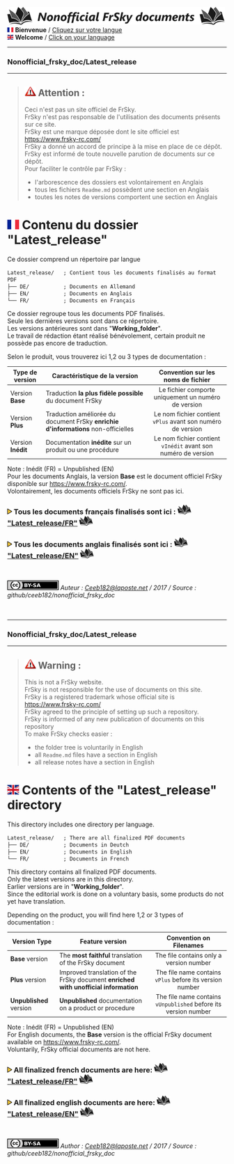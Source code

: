 [![Logo Dépos](_media/Logo-NonofficialFrSkydocuments-h41.png "Traductions de documents FrSky")](https://github.com/Ceeb182/Nonofficial_frsky_doc)  
[![Flag FR>](_media/Flag_FRh11.png "Français")](#FR_Section) **Bienvenue** / [Cliquez sur votre langue](#FR_Section)  
[![Flag EN>](_media/Flag_ENh11.png "English")](#EN_Section) **Welcome** / [Click on your language](#EN_Section)  

----------------------------------------------------------------------------------

### Nonofficial\_frsky\_doc/Latest_release <a name="FR_Section"></a>  

----------------------------------------------------------------------------------

>## ![Warning>](_media/Logo-warning.png "Mise en garde") Attention :  
>Ceci n'est pas un site officiel de FrSky.  
>FrSky n'est pas responsable de l'utilisation des documents présents sur ce site.  
>FrSky est une marque déposée dont le site officiel est https://www.frsky-rc.com/  
>FrSky a donné un accord de principe à la mise en place de ce dépôt.  
>FrSky est informé de toute nouvelle parution de documents sur ce dépôt.  
>Pour faciliter le contrôle par FrSky :  
>- l'arborescence des dossiers est volontairement en Anglais  
>- tous les fichiers `Readme.md` possèdent une section en Anglais  
>- toutes les notes de versions comportent une section en Anglais  


# ![Flag FR>](_media/Flag_FR.png "Français") Contenu du dossier "Latest_release" 
Ce dossier comprend un répertoire par langue  
```
Latest_release/   ; Contient tous les documents finalisés au format PDF
├── DE/           ; Documents en Allemand  
├── EN/           ; Documents en Anglais  
└── FR/           ; Documents en Français
```  
Ce dossier regroupe tous les documents PDF finalisés.  
Seule les dernières versions sont dans ce répertoire.  
Les versions antérieures sont dans "**Working\_folder**".  
Le travail de rédaction étant réalisé bénévolement, certain produit ne possède pas encore de traduction.

Selon le produit, vous trouverez ici 1,2 ou 3 types de documentation :

| Type de version   | Caractéristique de la version                                                    | Convention sur les noms de fichier                          |
|-------------------|----------------------------------------------------------------------------------|:-----------------------------------------------------------:|
| Version **Base**  |Traduction **la plus fidèle possible** du document FrSky                          |Le fichier comporte uniquement un numéro de version          |
| Version **Plus**  |Traduction améliorée du document FrSky **enrichie d'informations** non-officielles|Le nom fichier contient `vPlus` avant son numéro de version  |
| Version **Inédit**|Documentation **inédite** sur un produit ou une procédure                         |Le nom fichier contient `vInédit` avant son numéro de version|  

Note : Inédit (FR) = Unpublished (EN)  
Pour les documents Anglais, la version **Base** est le document officiel FrSky disponible sur https://www.frsky-rc.com/.  
Volontairement, les documents officiels FrSky ne sont pas ici.  

### ![Puce>](_media/Logo-PuceTriJN.png) Tous les documents français finalisés sont ici : ![Book](_media/Logo-Book.png "Doc PDF") ["Latest_release/FR"](FR) ![Book](_media/Logo-Book.png "Doc PDF")
### ![Puce>](_media/Logo-PuceTriJN.png) Tous les documents anglais finalisés sont ici : ![Book](_media/Logo-Book.png "Doc PDF") ["Latest_release/EN"](EN) ![Book](_media/Logo-Book.png "Doc PDF")

<br>

![<Logo CCBYSA>](_media/Logo-CCBYSAh22.png "Creatice Commons By Sa") *Auteur : Ceeb182@laposte.net / 2017 / Source : github/ceeb182/nonofficial_frsky_doc*
<br>
<br>
<br>

-------------

### Nonofficial\_frsky\_doc/Latest_release <a name="EN_Section"></a>  

-------------


>## ![Warning>](_media/Logo-warning.png "Warning") Warning :<a name="FR_Section"></a>
>This is not a FrSky website.  
>FrSky is not responsible for the use of documents on this site.  
>FrSky is a registered trademark whose official site is https://www.frsky-rc.com/  
>FrSky agreed to the principle of setting up such a repository.  
>FrSky is informed of any new publication of documents on this repository  
>To make FrSky checks easier :  
>- the folder tree is voluntarily in English  
>- all `Readme.md` files have a section in English  
>- all release notes have a section in English  

# ![Flag EN>](_media/Flag_EN.png "English") Contents of the "Latest_release" directory
This directory includes one directory per language.  
```
Latest_release/   ; There are all finalized PDF documents  
├── DE/           ; Documents in Deutch  
├── EN/           ; Documents in English  
└── FR/           ; Documents in French  
```  
This directory contains all finalized PDF documents.  
Only the latest versions are in this directory.  
Earlier versions are in "**Working\_folder**".  
Since the editorial work is done on a voluntary basis, some products do not yet have translation.  

Depending on the product, you will find here 1,2 or 3 types of documentation :  

| Version Type      | Feature version                                                                   | Convention on Filenames                                     |
|-------------------|-----------------------------------------------------------------------------------|:-----------------------------------------------------------:|
| **Base** version  |The **most faithful** translation of the FrSky document                            |The file contains only a version number                      |
| **Plus** version  |Improved translation of the FrSky document **enriched with unofficial information**|The file name contains `vPlus` before its version number     |
| **Unpublished** version|**Unpublished** documentation on a product or procedure                            |The file name contains `vUnpublished` before its version number   |  

Note : Inédit (FR) = Unpublished (EN)  
For English documents, the **Base** version is the official FrSky document available on https://www.frsky-rc.com/.  
Voluntarily, FrSky official documents are not here.  

### ![Puce>](_media/Logo-PuceTriJN.png) All finalized french documents are here: ![Book](_media/Logo-Book.png "Doc PDF") ["Latest_release/FR"](FR) ![Book](_media/Logo-Book.png "Doc PDF")
### ![Puce>](_media/Logo-PuceTriJN.png) All finalized english documents are here: ![Book](_media/Logo-Book.png "Doc PDF") ["Latest_release/EN"](EN) ![Book](_media/Logo-Book.png "Doc PDF")
<br>

![<Logo CCBYSA>](_media/Logo-CCBYSAh22.png "Creatice Commons By Sa") *Author : Ceeb182@laposte.net / 2017 / Source : github/ceeb182/nonofficial_frsky_doc*